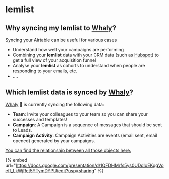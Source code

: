# lemlist

## **Why syncing my lemlist to** [**Whaly**](https://whaly.io)**?**

Syncing your Airtable can be useful for various cases

* Understand how well your campaigns are performing
* Combining your **lemlist** data with your CRM data (such as [Hubspot](../sales-crms/hubspot.md)) to get a full view of your acquisition funnel
* Analyse your **lemlist** as cohorts to understand when people are responding to your emails, etc.
* ....

## Which l**emlist** data is synced by [Whaly](https://whaly.io)?

[Whaly](https://whaly.io) 🐳 is currently syncing the following data:

* **Team**: Invite your colleagues to your team so you can share your successes and templates!
* **Campaign**: A Campaign is a sequence of messages that should be sent to Leads.
* **Campaign Activity**: Campaign Activities are events (email sent, email opened) generated by your campaigns.

[You can find the relationship between all those objects here.](https://docs.google.com/presentation/d/1QFDHMrfs5ys0UDdIoEKqgVoefI\_LkWjRet5YTymDYPU/edit?usp=sharing)

{% embed url="https://docs.google.com/presentation/d/1QFDHMrfs5ys0UDdIoEKqgVoefI_LkWjRet5YTymDYPU/edit?usp=sharing" %}
